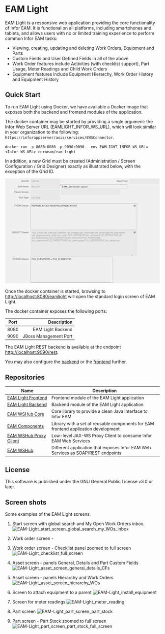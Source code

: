 # EAM Light
EAM Light is a responsive web application providing the core functionality of Infor EAM. It is functional on all platforms, including smartphones and tablets, and allows users with no or limited training experience to perform common Infor EAM tasks:

* Viewing, creating, updating and deleting Work Orders, Equipment and Parts
* Custom Fields and User Defined Fields in all of the above
* Work Order features include Activities (with checklist support), Part Usage, Meter Readings and Child Work Orders
* Equipment features include Equipment Hierarchy, Work Order History and Equipment History

[comment]: # (## Screenshots)

## Quick Start
To run EAM Light using Docker, we have available a Docker image that exposes both the backend and frontend modules of the application.

The docker container may be started by providing a single argument: the Infor Web Server URL (EAMLIGHT_INFOR_WS_URL), which will look similar in your organization to the following: `https://inforappserver/axis/services/EWSConnector`.
```
docker run -p 8080:8080 -p 9090:9090 --env EAMLIGHT_INFOR_WS_URL=<Infor WS URL> cerneam/eam-light
```

In addition, a new Grid must be created (Administration / Screen Configuration / Grid Designer) exactly as illustrated below, with the exception of the Grid ID. 

![Alt text](EAMLight_Layout_Grid.png?raw=true "EAM Light Layout Grid")

Once the docker container is started, browsing to [http://localhost:8080/eamlight](http://localhost:8080/eamlight) will open the standard login screen of EAM Light.

The docker container exposes the following ports:

| Port          | Description           |
| ------------- | ---------------------:|
| 8080          | EAM Light Backend     | 
| 9090          | JBoss Management Port |

The EAM Light REST backend is available at the endpoint [http://localhost:9090/rest](http://localhost:9090/rest).

You may also configure the [backend](https://github.com/cern-eam/eam-light-backend) or the [frontend](https://github.com/cern-eam/eam-light-frontend) further.

## Repositories

| Name                                                                  | Description                                                                        |
|-----------------------------------------------------------------------|------------------------------------------------------------------------------------|
| [EAM Light Frontend](https://github.com/cern-eam/eam-light-frontend)  | Frontend module of the EAM Light application                                       |
| [EAM Light Backend](https://github.com/cern-eam/eam-light-backend)    | Backend module of the EAM Light application                                        |
| [EAM WSHub Core](https://github.com/cern-eam/eam-wshub-core)          | Core library to provide a clean Java interface to Infor EAM                        |
| [EAM Components](https://github.com/cern-eam/eam-components)          | Library with a set of reusable components for EAM frontend application development |
| [EAM WSHub Proxy Client](https://github.com/cern-eam/eam-proxyclient) | Low-level JAX-WS Proxy Client to consume Infor EAM Web Services                    |
| [EAM WSHub](https://github.com/cern-eam/eam-wshub)                    | Different application that exposes Infor EAM Web Services as SOAP/REST endpoints   |

[comment]: # (## Contributing)

## License
This software is published under the GNU General Public License v3.0 or later.

## Screen shots
Some examples of the EAM Light screens.
1. Start screen with global search and My Open Work Orders inbox.
![EAM-Light_start_screen_global_search_my_WOs_inbox](https://user-images.githubusercontent.com/88059054/127224149-c59cb4a8-6f24-4eb7-babf-c2050e996fd7.png)

2. Work order screen - 


3. Work order screen - Checklist panel zoomed to full screen
![EAM-Light_checklist_full_screen](https://user-images.githubusercontent.com/88059054/127225800-e5b75ff7-2ff6-480f-bdf2-db5b880f78cd.png)

4. Asset screen - panels General, Details and Part Custom Fields
![EAM-Light_asset_screen_general_details_CFs](https://user-images.githubusercontent.com/88059054/127224489-349997e6-552c-47b6-8cc4-72d55553e481.png)

5. Asset screen - panels Hierarchy and Work Orders
![EAM-Light_asset_screen_hierarchy_WOs](https://user-images.githubusercontent.com/88059054/127224783-97fb73c5-8413-4ed9-817f-f3d7ca5a368c.png)

6. Screen to attach equipment to a parent
![EAM-Light_install_equipment](https://user-images.githubusercontent.com/88059054/127225482-0a3bb753-fc69-4e58-81d7-3b33fe97bc81.png)

7. Screen for meter readings
![EAM-Light_meter_reading](https://user-images.githubusercontent.com/88059054/127225664-afa7b68b-7f85-4569-a7d7-6a849d78edee.png)

8. Part screen 
![EAM-Light_part_screen_part_stock](https://user-images.githubusercontent.com/88059054/127224864-9d933bf6-2415-438f-a53f-9feb1559075f.png)
 
9. Part screen - Part Stock zoomed to full screen
![EAM-Light_part_screen_part_stock_full_screen](https://user-images.githubusercontent.com/88059054/127225969-dcd63f35-45d7-4e00-8979-bdeb3f965620.png)

